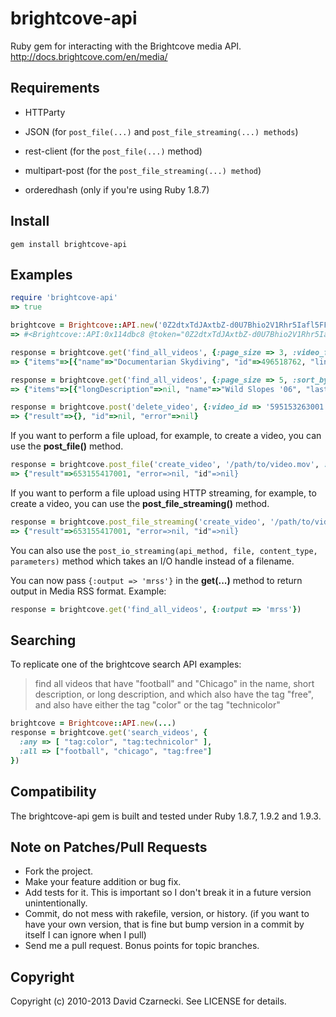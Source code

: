# brightcove-api

Ruby gem for interacting with the Brightcove media API. http://docs.brightcove.com/en/media/

## Requirements

* HTTParty

* JSON (for `post_file(...)` and `post_file_streaming(...) methods`)
* rest-client (for the `post_file(...)` method)
* multipart-post (for the `post_file_streaming(...) method`)
* orderedhash (only if you're using Ruby 1.8.7)

## Install

```
gem install brightcove-api
```

## Examples

```ruby
require 'brightcove-api'
=> true

brightcove = Brightcove::API.new('0Z2dtxTdJAxtbZ-d0U7Bhio2V1Rhr5Iafl5FFtDPY8E.')
=> #<Brightcove::API:0x114dbc8 @token="0Z2dtxTdJAxtbZ-d0U7Bhio2V1Rhr5Iafl5FFtDPY8E.", @api_url="http://api.brightcove.com/services/library">

response = brightcove.get('find_all_videos', {:page_size => 3, :video_fields => 'id,name,linkURL,linkText'})
=> {"items"=>[{"name"=>"Documentarian Skydiving", "id"=>496518762, "linkText"=>nil, "linkURL"=>nil}, {"name"=>"Surface Tricks", "id"=>496518763, "linkText"=>nil, "linkURL"=>nil}, {"name"=>"Free Skiing", "id"=>496518765, "linkText"=>nil, "linkURL"=>nil}], "page_number"=>0, "page_size"=>3, "total_count"=>-1}

response = brightcove.get('find_all_videos', {:page_size => 5, :sort_by => 'PLAYS_TOTAL'})
=> {"items"=>[{"longDescription"=>nil, "name"=>"Wild Slopes '06", "lastModifiedDate"=>"1171324523307", "thumbnailURL"=>"http://brightcove.vo.llnwd.net/d2/unsecured/media/270881183/270881183_502534829_94499905676eb7cd04a558da2adcf6a34f437b88.jpg?pubId=270881183", "tags"=>["adventure", "snowboarding"], "playsTrailingWeek"=>35, "shortDescription"=>"A ski and snowboard movie that challenges the hype and dares you to see what freeskiing and snowboarding have become. Documenting the very best of this year's riding and culture.", "playsTotal"=>4458, "adKeys"=>nil, "id"=>496518766, "length"=>51251, "videoStillURL"=>"http://brightcove.vo.llnwd.net/d2/unsecured/media/270881183/270881183_502534838_f80fe64f052328cd3b2e158d7234003a23091845.jpg?pubId=270881183", "publishedDate"=>"1171324434811", "creationDate"=>"1171267200000", "linkText"=>nil, "economics"=>"FREE", "referenceId"=>"title010", "linkURL"=>nil}, {"longDescription"=>nil, "name"=>"Jellyfish", "lastModifiedDate"=>"1245181300374", "thumbnailURL"=>"http://brightcove.vo.llnwd.net/d7/unsecured/media/270881183/270881183_26530711001_jellyFish.jpg?pubId=270881183", "tags"=>["sea", "custom skins"], "playsTrailingWeek"=>46, "shortDescription"=>"Jellyfish", "playsTotal"=>4081, "adKeys"=>nil, "id"=>26512561001, "length"=>28400, "videoStillURL"=>"http://brightcove.vo.llnwd.net/d7/unsecured/media/270881183/270881183_26519430001_vs-270881183-vid26513829001-img0000.jpg?pubId=270881183", "publishedDate"=>"1245172164326", "creationDate"=>"1245172164326", "linkText"=>nil, "economics"=>"AD_SUPPORTED", "referenceId"=>nil, "linkURL"=>nil}, {"longDescription"=>"Long Description", "name"=>"Demo Title 2", "lastModifiedDate"=>"1263581295791", "thumbnailURL"=>"http://brightcove.vo.llnwd.net/d2/unsecured/media/270881183/270881183_275925069_d1f97c7f07f2a3f4de7b38eda3761f16f39d2a99.jpg?pubId=270881183", "tags"=>[], "playsTrailingWeek"=>1, "shortDescription"=>"Short Description", "playsTotal"=>3876, "adKeys"=>nil, "id"=>276024035, "length"=>418742, "videoStillURL"=>"http://brightcove.vo.llnwd.net/d2/unsecured/media/270881183/270881183_275943599_b7e2ca63c0311fa3f0b027304b41d252f12d2d66.jpg?pubId=270881183", "publishedDate"=>"1161296014264", "creationDate"=>"1161241200000", "linkText"=>"Related Link", "economics"=>"FREE", "referenceId"=>nil, "linkURL"=>"http://www.brightcove.com"}, {"longDescription"=>nil, "name"=>"Dolphins", "lastModifiedDate"=>"1263581295790", "thumbnailURL"=>"http://brightcove.vo.llnwd.net/d7/unsecured/media/270881183/270881183_26531197001_dolphins.jpg?pubId=270881183", "tags"=>["sea", "custom skins"], "playsTrailingWeek"=>30, "shortDescription"=>"Dolphins", "playsTotal"=>3870, "adKeys"=>nil, "id"=>26511963001, "length"=>12800, "videoStillURL"=>"http://brightcove.vo.llnwd.net/d7/unsecured/media/270881183/270881183_26519372001_vs-270881183-vid26510372001-img0000.jpg?pubId=270881183", "publishedDate"=>"1245171732987", "creationDate"=>"1245171732987", "linkText"=>nil, "economics"=>"AD_SUPPORTED", "referenceId"=>nil, "linkURL"=>nil}, {"longDescription"=>nil, "name"=>"Welcome to Brightcove 3", "lastModifiedDate"=>"1225134261511", "thumbnailURL"=>"http://brightcove.vo.llnwd.net/d6/unsecured/media/270881183/270881183_1858983740_brightcove3-thumb.jpg?pubId=270881183", "tags"=>[], "playsTrailingWeek"=>0, "shortDescription"=>"Tareef Kawaf, Brightcove's SVP of Engineering, welcomes you to Brightcove 3.", "playsTotal"=>3349, "adKeys"=>nil, "id"=>1858922805, "length"=>53820, "videoStillURL"=>"http://brightcove.vo.llnwd.net/d6/unsecured/media/270881183/270881183_1858994782_vid-StudioDashboards.jpg?pubId=270881183", "publishedDate"=>"1225134261508", "creationDate"=>"1224096089173", "linkText"=>nil, "economics"=>"AD_SUPPORTED", "referenceId"=>nil, "linkURL"=>nil}], "page_number"=>0, "page_size"=>5, "total_count"=>-1}

response = brightcove.post('delete_video', {:video_id => '595153263001'})
=> {"result"=>{}, "id"=>nil, "error"=>nil}
```

If you want to perform a file upload, for example, to create a video, you can use the __post_file()__ method.

```ruby
response = brightcove.post_file('create_video', '/path/to/video.mov', :video => {:shortDescription => 'Short Description', :name => 'Video name'})
=> {"result"=>653155417001, "error=>nil, "id"=>nil}
```

If you want to perform a file upload using HTTP streaming, for example, to create a video, you can use the __post_file_streaming()__ method.

```ruby
response = brightcove.post_file_streaming('create_video', '/path/to/video.mov', 'video/quicktime', :video => {:shortDescription => 'Short Description', :name => 'Video name'})
=> {"result"=>653155417001, "error=>nil, "id"=>nil}
```

You can also use the `post_io_streaming(api_method, file, content_type, parameters)` method which takes an I/O handle instead of a filename.

You can now pass `{:output => 'mrss'}` in the __get(...)__ method to return output in Media RSS format. Example:

```ruby
response = brightcove.get('find_all_videos', {:output => 'mrss'})
```

## Searching

To replicate one of the brightcove search API examples:

> find all videos that have "football" and "Chicago" in the name, short description, or long
> description, and which also have the tag "free", and also have either the tag "color" or the
> tag "technicolor"

```ruby
brightcove = Brightcove::API.new(...)
response = brightcove.get('search_videos', {
  :any => [ "tag:color", "tag:technicolor" ],
  :all => ["football", "chicago", "tag:free"]
})
```

## Compatibility

The brightcove-api gem is built and tested under Ruby 1.8.7, 1.9.2 and 1.9.3.

## Note on Patches/Pull Requests

* Fork the project.
* Make your feature addition or bug fix.
* Add tests for it. This is important so I don't break it in a
  future version unintentionally.
* Commit, do not mess with rakefile, version, or history.
  (if you want to have your own version, that is fine but bump version in a commit by itself I can ignore when I pull)
* Send me a pull request. Bonus points for topic branches.

## Copyright

Copyright (c) 2010-2013 David Czarnecki. See LICENSE for details.
